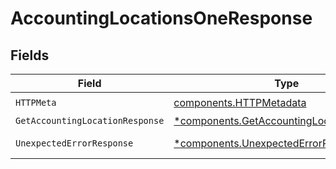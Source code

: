 # AccountingLocationsOneResponse


## Fields

| Field                                                                                                 | Type                                                                                                  | Required                                                                                              | Description                                                                                           |
| ----------------------------------------------------------------------------------------------------- | ----------------------------------------------------------------------------------------------------- | ----------------------------------------------------------------------------------------------------- | ----------------------------------------------------------------------------------------------------- |
| `HTTPMeta`                                                                                            | [components.HTTPMetadata](../../models/components/httpmetadata.md)                                    | :heavy_check_mark:                                                                                    | N/A                                                                                                   |
| `GetAccountingLocationResponse`                                                                       | [*components.GetAccountingLocationResponse](../../models/components/getaccountinglocationresponse.md) | :heavy_minus_sign:                                                                                    | Location                                                                                              |
| `UnexpectedErrorResponse`                                                                             | [*components.UnexpectedErrorResponse](../../models/components/unexpectederrorresponse.md)             | :heavy_minus_sign:                                                                                    | Unexpected error                                                                                      |